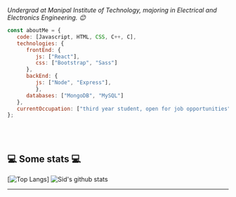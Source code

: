 <p><em>Undergrad at Manipal Institute of Technology, majoring in Electrical and Electronics Engineering. 😊</br>
</em></p>


```javascript
const aboutMe = {
   code: [Javascript, HTML, CSS, C++, C],
   technologies: {
      frontEnd: {
         js: ["React"],
         css: ["Bootstrap", "Sass"]
      },
      backEnd: {
         js: ["Node", "Express"],
         },
      databases: ["MongoDB", "MySQL"]
   },
   currentOccupation: ["third year student, open for job opportunities"]
};
```
</br></br>
<h2>💻 Some stats 💻</h2>

[![Top Langs](https://github-readme-stats.vercel.app/api/top-langs/?username=SiddharthManoj14&layout=compact&theme=algolia)]
![Sid's github stats](https://github-readme-stats.vercel.app/api?username=SiddharthManoj14&theme=algolia)

---
